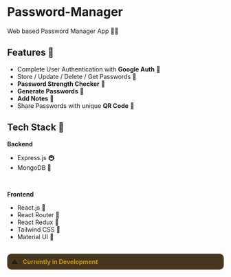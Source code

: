 # Password-Manager
Web based Password Manager App 👨‍💼

## Features 🚀
- Complete User Authentication with **Google Auth** 🔐
- Store / Update / Delete / Get Passwords 🔑
- **Password Strength Checker** 💪
- **Generate Passwords** 📰
- **Add Notes** 📒
- Share Passwords with unique **QR Code** 🔗

## Tech Stack 🥪
**Backend**
 - Express.js 🚇
 - MongoDB 🍃
<br>

**Frontend**
 - React.js 💫
 - React Router 🎯
 - React Redux 🏪
 - Tailwind CSS 💨
 - Material UI 🔵

<br>
<div style="padding:10px; background:hsl(35, 40%, 20%);border-radius:10px;">
⚠ : <b style="color:hsl(45, 90%, 40%)">Currently in Development</b>
</div>
